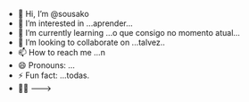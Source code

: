 - 👋 Hi, I’m @sousako
- 👀 I’m interested in ...aprender...
- 🌱 I’m currently learning ...o que consigo no momento atual...
- 💞️ I’m looking to collaborate on ...talvez..
- 📫 How to reach me ...n
- 😄 Pronouns: ...
- ⚡ Fun fact: ...todas.
- 😶‍🌫️ 
--->
